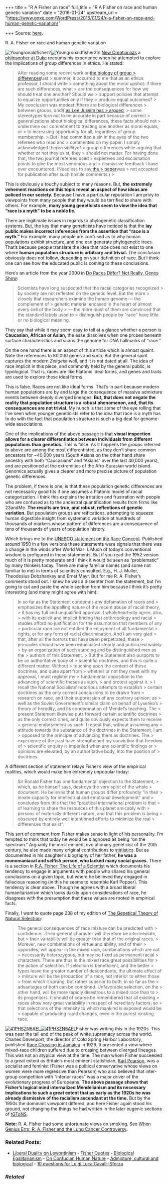 +++
title = "R A Fisher on race"
full_title = "R A Fisher on race and human genetic variation"
date = "2016-01-24"
upstream_url = "https://www.gnxp.com/WordPress/2016/01/24/r-a-fisher-on-race-and-human-genetic-variation/"

+++
Source: [here](https://www.gnxp.com/WordPress/2016/01/24/r-a-fisher-on-race-and-human-genetic-variation/).

R. A. Fisher on race and human genetic variation

![Youngronaldfisher2](https://i0.wp.com/www.unz.com/wp-content/uploads/2016/01/Youngronaldfisher2.jpg?resize=291%2C408)![Youngronaldfisher2](https://i0.wp.com/www.unz.com/wp-content/uploads/2016/01/Youngronaldfisher2.jpg?resize=291%2C408)In [New Creationists](http://www.popecenter.org/commentaries/article.html?id=3318) a [philosopher at Duke](https://sites.duke.edu/anomaly/) recounts his experience when he attempted to explore the implications of group differences in ethics. He stated:

> After reading some recent work on[the biology of group > differences](http://the10000yearexplosion.com/ "http://the10000yearexplosion.com/")last > summer, it occurred to me that as an ethics professor, I should write > something about the moral upshot: if there are such differences, what > are the consequences for how we should treat one another? Should we > support policies that attempt to equalize opportunities only if they > produce equal outcomes? >
> My conclusion was modest:*if*there are biological differences > between groups, and*if*,[as Lee Jussim has > argued](http://www.rci.rutgers.edu/~jussim/unbearable%20accuracy%20of%20stereotypes.pdf "http://www.rci.rutgers.edu/~jussim/unbearable%20accuracy%20of%20stereotypes.pdf"), > some stereotypes turn out to be accurate in part because of correct > generalizations about biological differences, these facts should not > undermine our commitment to treating one another as moral equals, or > to increasing opportunity for all, regardless of group membership. >
> But I had committed a sin in the eyes of the two referees who read and > commented on my paper. I simply acknowledged the*possibility*of > group differences while arguing that whether or not they exist, they > should not matter. For having done that, the two journal referees used > expletives and exclamation points to give the most venomous and > dismissive feedback I have ever encountered. (Needless to say,[the > paper](http://philpapers.org/archive/ANORRA.pdf "http://philpapers.org/archive/ANORRA.pdf")was > not accepted for publication after such hostile comments.) >
> 

This is obviously a touchy subject to many reasons. But, **the extremely vehement reactions on this topic reveal an aspect of how ideas are policed in our society.** Because I have a particular reputation I am privy to viewpoints from many people that they would be terrified to share with others. For example, **many young geneticists seem to view the idea that “race is a myth” to be a noble lie.**

There are legitimate issues in regards to phylogenetic classification systems. But, the key that many geneticists have noticed is that the **lay public makes incorrect inferences from the assertion that “race is a myth.”** For example, many people are confused as to why human populations exhibit structure, and one can generate phylogenetic trees. That’s because people translate the idea that race does not exist to one where **human population structure is arbitrary and trivial.** The conclusion obviously does not follow, depending on your definition of race. But I think one can see how the educated public is coming to these conclusions.

Here’s an article from the year 2000 in [Do Races Differ? Not Really, Genes Show](http://www.nytimes.com/2000/08/22/science/do-races-differ-not-really-genes-show.html?pagewanted=all):

> Scientists have long suspected that the racial categories recognized > by society are not reflected on the genetic level. But the more > closely that researchers examine the human genome — the complement of > genetic material encased in the heart of almost every cell of the body > — the more most of them are convinced that the standard labels used to > distinguish people by “race” have little or no biological meaning.

They say that while it may seem easy to tell at a glance whether a person is **Caucasian, African or Asian,** the ease dissolves when one probes beneath surface characteristics and scans the genome for DNA hallmarks of “race.”

On the one hand there is an aspect of this article which is almost quaint. Note the references to 80,000 genes and such. But the general spirit captures the modern *Zeitgeist* well, and it is not dated at all. The idea of race implicit in this piece, and commonly held by the general public, is typological. That is, races are like Platonic ideal forms, and genes and traits are used to explore these ideal forms.

This is false. Races are not like ideal forms. That’s in part because modern human populations are by and large the consequence of massive admixture events between deeply diverged lineages. **But, that does not negate the reality that population structure is a robust phenomenon, and, that its consequences are not trivial.** My hunch is that some of the eye rolling that I’ve seen when younger geneticists refer to the idea that race is a myth has to do with the fact that population structure is such a big deal for genome-wide associations.

One of the implications of the above passage is that **visual inspection allows for a clearer differentiation between individuals from different populations than genetics.** This is false. As it happens the groups referred to above are among the most differentiated, as they don’t share common ancestors for \~40,000 years (South Asians on the other hand share ancestry with both “Caucasians” and “Asians” over the last 40,000 years), and are positioned at the extremities of the Afro-Eurasian world island. Genomics actually gives a clearer and more precise picture of population genetic differences.

The problem, if there is one, is that these population genetic differences are not necessarily good fits if one assumes a Platonic model of racial categorization. I think this explains the irritation and frustration with people who are confused as to the ancestral quantification results from firms like 23andMe. **The results are true, and robust, reflections of genetic variation.** But population groups are reifications, attempting to squeeze human digestible insight from systematic variation at hundreds of thousands of markers whose pattern of differences are a consequence of tens of thousands of years of population history.

Which brings me to the [UNESCO statement on the Race Concept](http://unesdoc.unesco.org/images/0007/000733/073351eo.pdf). Published around 1950 in a few versions these statements were signals that there was a change in the winds after World War II. Much of today’s conventional wisdom is prefigured in these statements. But if you read the 1952 version much of it is pretty moderate and I think it would be seen as “problematic” by many thinkers today. There are many familiar names (and some not familiar to me) in terms of scientists consulted. E.g., H. J. Muller, Theodosius Dobzhanksy and Ernst Mayr. But for me R. A. Fisher’s comments stood out. I knew he was a dissenter from the statement, but I’m going to cut and paste the whole section from him because I think it’s pretty interesting (and many might agree with him):

> In so far as the Statement condemns any defamation of races and > emphasizes the appalling nature of the recent abuse of racial theory, > it has my full and unqualified approval. I wholeheartedly agree, also, > with its explicit and implicit finding that anthropology and racial > studies afford no justification for the assumption that members of any > particular race are not entitled the enjoyment of all fundamental > rights, or for any form of racial discrimination. And I am very glad > that, after all the horrors that have been perpetrated, these > principles should have been enunciated clearly and publicized widely > by an organization of such standing and by distinguished men as the > authors of this Statement. >
> But the Statement also purports to be an authoritative body of > scientific doctrines, and this is quite a different matter. Without > touching upon the content of these doctrines, and quite apart from > whether or not they meet with my approval, I must register my > fundamental opposition to the advancing of scientific theses as such, > and protest against it. >
> I recall the National Socialists’ notorious attempts to establish > certain doctrines as the only correct conclusions to be drawn from > research on race, and their suppression of any contrary opinion; as > well as the Soviet Government’s similar claim on behalf of Lysenko’s > theory of heredity, and its condemnation of Mendel’s teaching. The > present Statement likewise puts forward certain scientific doctrines > as the only correct ones, and quite obviously expects them to receive > general endorsement as such. I repeat that, without assuming any > attitude towards the substance of the doctrines in the Statement, I am > opposed to the principle of advancing them as doctrines. The > experience of the past have strengthened my conviction that freedom of > scientific enquiry is imperiled when any scientific findings or > opinions are elevated, by an authoritative body, into the position of > doctrines.

A different section of statement relays Fisher’s view of the empirical realities, which would make him extremely unpopular today:

> Sir Ronald Fisher has one fundamental objection to the Statement, > which, as he himself says, destroys the very spirit of the whole > document. He believes that human groups differ profoundly “in their > innate capacity for intellectual and emotional development” and > concludes from this that the “practical international problem is that > of learning to share the resources of this planet amicably with > persons of materially different nature, and that this problem is being > obscured by entirely well intentioned efforts to minimize the real > differences that exist”.

This sort of comment from Fisher makes sense in light of his personality. I’m tempted to think that today he would be diagnosed as being “on the spectrum.” Arguably the most eminent evolutionary geneticist of the 20th century, he also made many original contributions to [statistics](https://en.wikipedia.org/wiki/Statistical_Methods_for_Research_Workers). But as documented in his daughter’s biography of her father, **he was a monomaniacal and selfish person, who lacked many social graces.** There is a section in [R.A. Fisher: The Life of a Scientist](https://www.amazon.com/exec/obidos/ASIN/0471093009/geneexpressio-20) which documents his tendency to engage in arguments with people who shared his general conclusions on a given topic, but where he believed they engaged in fallacious reasoning (in this he seems to resemble Karl Popper). This tendency is clear above. Though he agrees with a broad liberal humanitarianism which looks darkly upon considerations of race, he disagrees with the presumption that these values are rooted in empirical facts.

Finally, I want to quote page 238 of my edition of [The Genetical Theory of Natural Selection](https://www.amazon.com/exec/obidos/ASIN/0198504403/geneexpressio-20):

> The general consequences of race mixture can be predicted with > confidence…Their general character will therefore be intermediate, but > their variability will be greater than that of the original races. > Morever, new combinations of virtue and ability, and of their > opposites, will appear in the mixed race, combinations which are not > necessarily heterozygous, but may be fixed as permanent racial > characters. There are thus in the mixed race great possibilities for > the action of selection. If selection is beneficient, and the better > types leave the greater number of descendants, the ultimate effect of > mixture will be the production of a race, not inferior to either those > from which it sprang, but rather superior to both, in so far as the > advantages of both can be combined. Unfavorable selection, on the > other hand, will be more rapidly disastrous to a mixed race than to > its progenitors. It should of course be remembered that all existing > races show very great variability in respect of hereditary factors, so > that selections of the intensity to which mankind is exposed would be > capable of producing rapid changes, even in the purest existing race.

[![41PHSZN6AEL](https://i0.wp.com/www.unz.com/wp-content/uploads/2016/01/41PHSZN6AEL-199x300.jpg?resize=199%2C300)![41PHSZN6AEL](https://i0.wp.com/www.unz.com/wp-content/uploads/2016/01/41PHSZN6AEL-199x300.jpg?resize=199%2C300)](https://www.amazon.com/exec/obidos/ASIN/0198504403/geneexpressio-20)Fisher was writing this in the 1920s. This was near the tail end of the peak of white supremacy across the world. Charles Davenport, the director of Cold Spring Harbor Laboratory, published [Race Crossing in Jamaica](https://www.amazon.com/exec/obidos/ASIN/0837134552/geneexpressio-20) in 1929. It presented a view where mixed-race children suffered due to crossing between diverged lineages. This was not an atypical view at the time. The man whom Fisher succeeded to a great extent as Britain’s most eminent statistician, [Karl Pearson](https://en.wikipedia.org/wiki/Karl_Pearson#Politics_and_eugenics), was a socialist and feminist (Fisher was a political conservative whose views on women were more regressive than Pearson) who also believed that inter-group competition with “inferior races” was a major driver of the evolutionary progress of Europeans. **The above passage shows that Fisher’s logical mind internalized Mendelianism and its necessary implications to such a great extent that as early as the 1920s he was already dismissive of the racialism ascendant at the time.** But by the 1950s the dominant viewpoint differed, and here Fisher again stood his ground, not changing the things he had written in the later eugenic sections of [tGToNS](https://www.amazon.com/exec/obidos/ASIN/0198504403/geneexpressio-20).

**Note:** R. A. Fisher had some unfortunate views on smoking. See [When Genius Errs: R. A. Fisher and the Lung Cancer Controversy](http://aje.oxfordjournals.org/content/133/5/416).

### Related Posts:

- [Liberal Duality on
  Lewontinism](https://www.gnxp.com/WordPress/2006/07/04/liberal-duality-on-lewontinism/) - [Fisher
  Quotes](https://www.gnxp.com/WordPress/2006/10/05/fisher-quotes/) - [Biological
  Egalitarianism](https://www.gnxp.com/WordPress/2009/10/14/biological-egalitarianism/) - [On Confucian Human
  Nature](https://www.gnxp.com/WordPress/2007/06/06/on-confucian-human-nature/) - [Admixture, cultural and
  biological](https://www.gnxp.com/WordPress/2015/03/03/admixture-cultural-and-biological/) - [10 questions for Luigi Luca
  Cavalli-Sforza](https://www.gnxp.com/WordPress/2006/08/24/10-questions-for-luigi-luca-cavalli-sforza/)

### *Related*

[](https://www.addtoany.com/add_to/facebook?linkurl=https%3A%2F%2Fwww.gnxp.com%2FWordPress%2F2016%2F01%2F24%2Fr-a-fisher-on-race-and-human-genetic-variation%2F&linkname=R.%20A.%20Fisher%20on%20race%20and%20human%20genetic%20variation "Facebook")[](https://www.addtoany.com/add_to/twitter?linkurl=https%3A%2F%2Fwww.gnxp.com%2FWordPress%2F2016%2F01%2F24%2Fr-a-fisher-on-race-and-human-genetic-variation%2F&linkname=R.%20A.%20Fisher%20on%20race%20and%20human%20genetic%20variation "Twitter")[](https://www.addtoany.com/add_to/email?linkurl=https%3A%2F%2Fwww.gnxp.com%2FWordPress%2F2016%2F01%2F24%2Fr-a-fisher-on-race-and-human-genetic-variation%2F&linkname=R.%20A.%20Fisher%20on%20race%20and%20human%20genetic%20variation "Email")[](https://www.addtoany.com/share)
